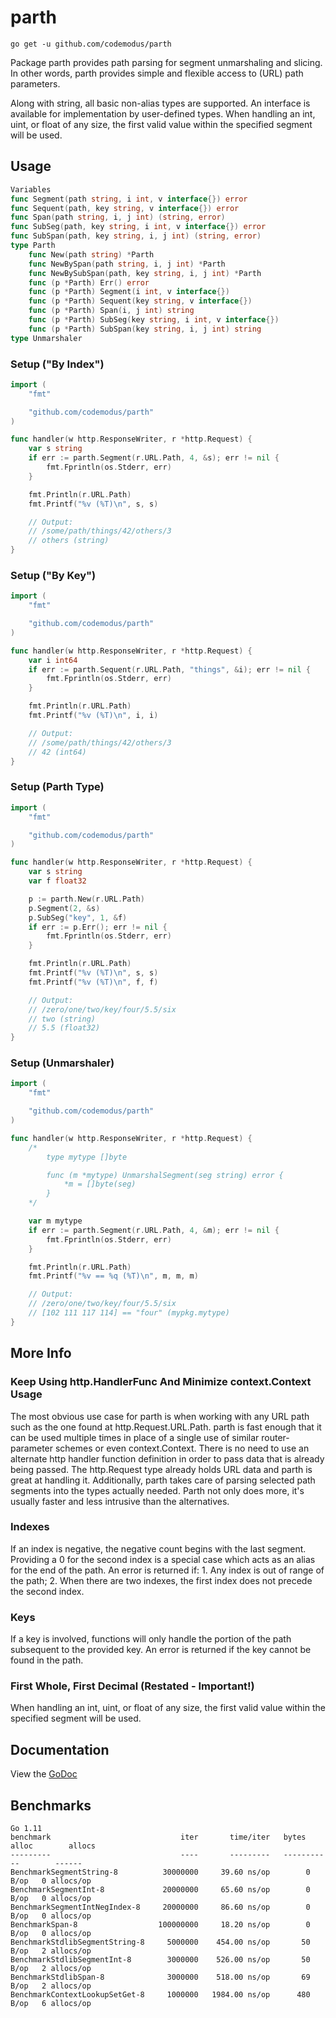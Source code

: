 # parth

    go get -u github.com/codemodus/parth

Package parth provides path parsing for segment unmarshaling and slicing. In
other words, parth provides simple and flexible access to (URL) path parameters.

Along with string, all basic non-alias types are supported. An interface is
available for implementation by user-defined types. When handling an int, uint,
or float of any size, the first valid value within the specified segment will be
used.

## Usage

```go
Variables
func Segment(path string, i int, v interface{}) error
func Sequent(path, key string, v interface{}) error
func Span(path string, i, j int) (string, error)
func SubSeg(path, key string, i int, v interface{}) error
func SubSpan(path, key string, i, j int) (string, error)
type Parth
    func New(path string) *Parth
    func NewBySpan(path string, i, j int) *Parth
    func NewBySubSpan(path, key string, i, j int) *Parth
    func (p *Parth) Err() error
    func (p *Parth) Segment(i int, v interface{})
    func (p *Parth) Sequent(key string, v interface{})
    func (p *Parth) Span(i, j int) string
    func (p *Parth) SubSeg(key string, i int, v interface{})
    func (p *Parth) SubSpan(key string, i, j int) string
type Unmarshaler
```

### Setup ("By Index")

```go
import (
    "fmt"

    "github.com/codemodus/parth"
)

func handler(w http.ResponseWriter, r *http.Request) {
    var s string
    if err := parth.Segment(r.URL.Path, 4, &s); err != nil {
        fmt.Fprintln(os.Stderr, err)
    }

    fmt.Println(r.URL.Path)
    fmt.Printf("%v (%T)\n", s, s)

    // Output:
    // /some/path/things/42/others/3
    // others (string)
}
```

### Setup ("By Key")

```go
import (
    "fmt"

    "github.com/codemodus/parth"
)

func handler(w http.ResponseWriter, r *http.Request) {
    var i int64
    if err := parth.Sequent(r.URL.Path, "things", &i); err != nil {
        fmt.Fprintln(os.Stderr, err)
    }

    fmt.Println(r.URL.Path)
    fmt.Printf("%v (%T)\n", i, i)

    // Output:
    // /some/path/things/42/others/3
    // 42 (int64)
}
```

### Setup (Parth Type)

```go
import (
    "fmt"

    "github.com/codemodus/parth"
)

func handler(w http.ResponseWriter, r *http.Request) {
    var s string
    var f float32

    p := parth.New(r.URL.Path)
    p.Segment(2, &s)
    p.SubSeg("key", 1, &f)
    if err := p.Err(); err != nil {
        fmt.Fprintln(os.Stderr, err)
    }

    fmt.Println(r.URL.Path)
    fmt.Printf("%v (%T)\n", s, s)
    fmt.Printf("%v (%T)\n", f, f)

    // Output:
    // /zero/one/two/key/four/5.5/six
    // two (string)
    // 5.5 (float32)
}
```

### Setup (Unmarshaler)

```go
import (
    "fmt"

    "github.com/codemodus/parth"
)

func handler(w http.ResponseWriter, r *http.Request) {
    /*
        type mytype []byte

        func (m *mytype) UnmarshalSegment(seg string) error {
            *m = []byte(seg)
        }
    */

    var m mytype
    if err := parth.Segment(r.URL.Path, 4, &m); err != nil {
        fmt.Fprintln(os.Stderr, err)
    }

    fmt.Println(r.URL.Path)
    fmt.Printf("%v == %q (%T)\n", m, m, m)

    // Output:
    // /zero/one/two/key/four/5.5/six
    // [102 111 117 114] == "four" (mypkg.mytype)
}
```

## More Info

### Keep Using http.HandlerFunc And Minimize context.Context Usage

The most obvious use case for parth is when working with any URL path such as
the one found at http.Request.URL.Path. parth is fast enough that it can be used
multiple times in place of a single use of similar router-parameter schemes or
even context.Context. There is no need to use an alternate http handler function
definition in order to pass data that is already being passed. The http.Request
type already holds URL data and parth is great at handling it. Additionally,
parth takes care of parsing selected path segments into the types actually
needed. Parth not only does more, it's usually faster and less intrusive than
the alternatives.

### Indexes

If an index is negative, the negative count begins with the last segment.
Providing a 0 for the second index is a special case which acts as an alias for
the end of the path. An error is returned if: 1. Any index is out of range of
the path; 2. When there are two indexes, the first index does not precede the
second index.

### Keys

If a key is involved, functions will only handle the portion of the path
subsequent to the provided key. An error is returned if the key cannot be found
in the path.

### First Whole, First Decimal (Restated - Important!)

When handling an int, uint, or float of any size, the first valid value within
the specified segment will be used.

## Documentation

View the [GoDoc](http://godoc.org/github.com/codemodus/parth)

## Benchmarks

    Go 1.11
    benchmark                             iter       time/iter   bytes alloc        allocs
    ---------                             ----       ---------   -----------        ------
    BenchmarkSegmentString-8          30000000     39.60 ns/op        0 B/op   0 allocs/op
    BenchmarkSegmentInt-8             20000000     65.60 ns/op        0 B/op   0 allocs/op
    BenchmarkSegmentIntNegIndex-8     20000000     86.60 ns/op        0 B/op   0 allocs/op
    BenchmarkSpan-8                  100000000     18.20 ns/op        0 B/op   0 allocs/op
    BenchmarkStdlibSegmentString-8     5000000    454.00 ns/op       50 B/op   2 allocs/op
    BenchmarkStdlibSegmentInt-8        3000000    526.00 ns/op       50 B/op   2 allocs/op
    BenchmarkStdlibSpan-8              3000000    518.00 ns/op       69 B/op   2 allocs/op
    BenchmarkContextLookupSetGet-8     1000000   1984.00 ns/op      480 B/op   6 allocs/op

